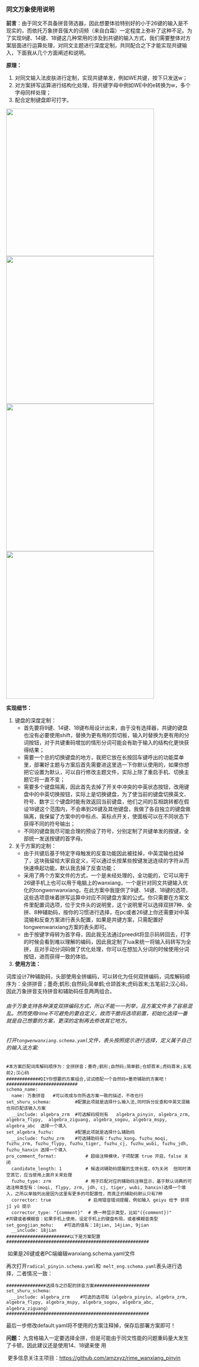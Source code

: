 ### 同文万象使用说明

**前言**：由于同文不具备拼音筛选器，因此想要体验特别好的小于26键的输入是不现实的，而依托万象拼音强大的词频（来自白霜）一定程度上弥补了这种不足。为了实现9键、14键、18键这几种常用的涉及到共键的输入方式，我们需要整体对方案层面进行运算处理，对同文主题进行深度定制，共同配合之下才能实现共键输入，下面我从几个方面阐述和说明。

**原理：** 

1. 对同文输入法皮肤进行定制，实现共键单发，例如WE共键，按下只发送w；
2. 对方案拼写运算进行结构化处理，将共键字母中例如WE中的e转换为w，多个字母同样处理；
3. 配合定制键盘即可打字。
   
<img src="https://storage.deepin.org/thread/202409250204031318_26.jpg" width="400">     <img src="https://storage.deepin.org/thread/202409250204112540_18.jpg" width="400">   
<img src="https://storage.deepin.org/thread/202409250204092790_14.jpg" width="400">     <img src="https://storage.deepin.org/thread/202409250204064425_9.jpg" width="400"> 

**实现细节：** 

1. 键盘的深度定制：
   - 首先要将9键、14键、18键布局设计出来，由于没有选择器，共键的键盘也没有必要使用shift，替换为更有用的剪切板，输入时替换为更有用的分词按钮，对于共键重码增加的情形分词可能会有助于输入的结构化更快获得结果；
   - 需要一个总的切换键盘的地方，我把它放在长按回车键呼出的功能菜单里，部署好主题与方案后首先需要进这里选一下你默认使用的，如果你想把它设置为默认，可以自行修改主题文件，实际上除了重启手机、切换主题它将一直不变；
   - 需要多个键盘隔离，因此首先去掉了开关中冲突的中英状态按钮，改用键盘中的中英切换按钮，实际上是切换键盘，为了使当前的键盘切换英文、符号、数字三个键盘时能有效返回当前键盘，他们之间的互相跳转都在假设18键这个范围内，不会串到26键及其他键盘，我做了各自独立的键盘做隔离，我保留了方案中的中标点、英标点开关，使面板可以在不同状态下获得不同的符号输出；
   - 不同的键盘我尽可能合理的预设了符号，分别定制了共键单发的按键，全部统一发送按键的首字母。
2. 关于方案的定制：
   - 由于共键后基于特定字母触发的反查功能因此被挂掉，中英混输也挂掉了，这块我留给大家自定义，可以通过长按某些按键发送连续的字符从而快速唤起功能，默认我去掉了反查功能；
   - 采用了两个方案文件的方式，一个是未经处理的，全功能的，它可以用于26键手机上也可以用于电脑上的wanxiang，一个是针对同文共键输入优化的tongwenwanxiang，在此方案中我提供了9键、14键、18键的选项，这些选项意味着拼写运算中对应不同键盘方案的公式。你只需要在方案文件里配置词选项，位于文件头的说明里，这个说明里可以选择双拼7种、全拼、8种辅助码，按你的习惯进行选择，在pc或者26键上你还需要对中英混输和反查方案进行表头配置，如果是共键方案，只需配置好tongwenwanxiang方案的表头即可。
   - 由于按键字母转为首字母，因此我无法通过preedit将显示码转回去，打字的时候会看到难以理解的编码，因此我定制了lua来统一将输入码转写为全拼，且对手动分词码做了优化处理，你可以在想加入分词的时候使用分词按钮，进而获得一致的体验。
3. **使用方法：** 

​     词库设计7种辅助码，头部使用全拼编码，可以转化为任何双拼编码，词库解码顺序为：全拼拼音；墨奇;鹤形;自然码;简单鹤;仓颉首末;虎码首末;五笔前2;汉心码，因此万象拼音支持拼音和辅助码任意两两组合。

###### 由于万象支持各种演变双拼编码方式，所以不能一一列举，且方案文件多了容易混乱。然而使用rime不可避免的要自定义，故而干脆将选项前置，初始化选择一番就是自己想要的方案，更深的定制再去修改其它地方。

###### 打开`tongwenwanxiang.schema.yaml`文件，表头按照提示进行选择，定义属于自己的输入法方案:

```
#本方案匹配词库解码顺序为：全拼拼音；墨奇;鹤形;自然码;简单鹤;仓颉首末;虎码首末;五笔前2;汉心码
#############DIY你想要的方案组合,试试搭配一个自然码+墨奇辅助的方案吧！###########################
schema_name: 
  name: 万象拼音   #可以改成与你所选方案一致的描述，不改也行
set_shuru_schema:         #配置此项就是选择什么输入法,同时拆分反查和中英文混输也将匹配该输入方案
  __include: algebra_zrm  #可选解码规则有   algebra_pinyin, algebra_zrm, algebra_flypy,  algebra_ziguang, algebra_sogou, algebra_mspy, algebra_abc  选择一个填入
set_algebra_fuzhu:        #配置此项就是选择什么辅助码
  __include: fuzhu_zrm    #可选辅助码有：fuzhu_kong，fuzhu_moqi, fuzhu_zrm, fuzhu_flypy, fuzhu_tiger, fuzhu_cj, fuzhu_wubi, fuzhu_jdh, fuzhu_hanxin 选择一个填入
pro_comment_format:           # 超级注释模块，子项配置 true 开启，false 关闭
  candidate_length: 1         # 候选词辅助码提醒的生效长度，0为关闭  但同时清空其它，应当使用上面开关来处理    
  fuzhu_type: zrm             # 用于匹配对应的辅助码注释显示，基于默认词典的可选注释类型有：(moqi, flypy, zrm, jdh, cj, tiger, wubi, hanxin)选择一个填入，之所以单独列出是因为这里有更多的可配置性，而真正的辅助码默认只有7种
  corrector: true              # 启用错音错词提醒，例如输入 geiyu 给予 获得 jǐ yǔ 提示
  corrector_type: "{comment}"  # 换一种显示类型，比如"({comment})" 
#共键或者模糊音：如果手机上使用，设定手机上的键盘布局，或者模糊音类型
set_gongjian_mohu:    #可选的值有：18jian, 14jian, 9jian
  __include: 18jian
########################以下是方案配置######################################################
```



​    如果是26键或者PC端编辑wanxiang.schema.yaml文件

​    再次打开`radical_pinyin.schema.yaml`和` melt_eng.schema.yaml`表头进行选择，二者情况一致：

```
###############选择与之匹配的拼音方案#####################
set_shuru_schema:
  __include: algebra_zrm    #可选的选项有（algebra_pinyin, algebra_zrm, algebra_flypy, algebra_mspy, algebra_sogou, algebra_abc, algebra_ziguang）
######################################################
```

​    最后一步修改default.yaml将不使用的方案注释掉，保存后部署方案即可！

  

  **问题：** 九宫格输入一定要选择全拼，但是可能由于同文性能的问题重码量大发生了卡顿，因此建议还是使用14、18键来使 用

​     更多信息关注主项目：https://github.com/amzxyz/rime_wanxiang_pinyin
